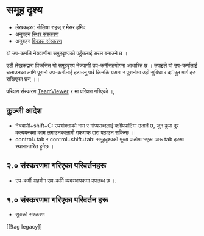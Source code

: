 # समूह दृश्य #

*	लेखकहरू: नोलिया रुइज् र मेसर हमिद
*	अनुबहन [स्थिर संस्करण][1]
*	अनुबहन [विकास संस्करण][2]

यो उप-कर्मीले नेत्रवाणीमा समुहदृश्यको पहुँचलाई सरल बनाउने छ ।

उही लेखकद्वारा विकसित यो समुहदृश्य नेत्रवाणी उप-कर्मीसहयोगमा आधारित छ ।
तपाइले यो उप-कर्मीलाई चलाउनका लागि पूरानो उप-कर्मीलाई हटाउनु पर्छ किनकि यसमा
र पूरानोमा उही सुविधा र दर्ुत मार्ग हरु राखिएका छन् ।। 

परिक्षण संस्करण [TeamViewer][3] ९ मा परिक्षण गरिएको ।, 

## कुञ्जी आदेश ##

*	नेत्रवाणी+shift+C: उपभोक्ताको नाम र गोप्यसब्दलाई क्लीपपाटिमा उतार्ने छ,
  जुन कुरा दूर कल्पयन्त्रमा काम लगाउनकालागी गफगाफ द्वारा पठाउन सकिन्छ ।
*	control+tab र control+shift+tab: समूहदृश्यको मूख्य पातोमा भएका अरू tab
  हरुमा स्थानान्तरित हुनेछ ।

## २.० संस्करणमा गरिएका परिवर्तनहरू ##
*	 उप-कर्मी  सहयोग उप-कर्मि व्यबस्थापकमा उपलब्ध छ ।.

## १.० संस्करणमा गरिएका परिवर्तन हरू ##
*	 सुरुको संस्करण

[[!tag legacy]]

[1]: https://www.nvaccess.org/addonStore/legacy?file=tv

[2]: https://www.nvaccess.org/addonStore/legacy?file=tv-dev

[3]: https://www.teamviewer.com

